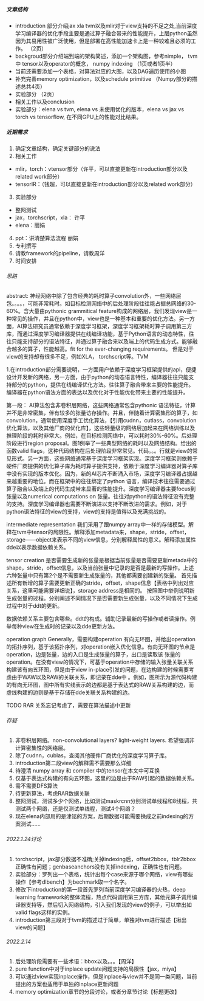 ##### 文章结构
- introduction 部分介绍jax xla tvm以及mlir对于view支持的不足之处,当前深度学习编译器的优化手段主要是通过算子融合带来的性能提升，上层python虽然因为其易用性被广泛使用，但是部署在高性能加速卡上是一种较难且必须的工作。 （2页）
- backgroud部分介绍端到端的架构简述，添加一个架构图，参考nimple， tvm 中 tensor以及operator的概念， numpy indexing （1页或者1页半）
- 当前还需要添加一个表格，对算法对应的大图，以及DAG遍历使用的小图 
- 补充完善memory optimization，以及schedule primitive （Numpy部分的描述总共4页）
- 实验部分 （2页）
- 相关工作以及conclusion
- 实验部分：elena vs tvm, elena vs 未使用优化的版本，elena vs jax vs torch vs tensorflow, 在不同GPU上的性能对比结果。

##### 近期需求
1. 确定文章结构，确定关键部分的说法
2. 相关工作
- mlir，torch：vtensor部分（许平，可以直接更新在introduction部分以及related work部分）
- tensorIR：（钱超，可以直接更新在introduction部分以及related work部分）
3. 实验部分
- 整网测试
- jax，torchscript，xla： 许平
- elena：丽娟
4. ppt：讲清楚算法流程 丽娟
5. 专利撰写
6. 请教framework的pipeline，请教周洋
7. 时间安排

###### 思路

abstract:
神经网络中除了包含经典的耗时算子convolution外，一些网络层包。。。。，可能非常耗时。如目标检测网络中的后处理阶段往往能占据总网络的30-60%。含大量由pythonic grammitical feature构成的网络层，我们发现view是一种常见的操作，并且在python中，view也是一种基本和重要的优化方法。另一方面，AI算法研究员通常依赖于深度学习框架，深度学习框架耗时算子调用第三方库，而通过深度学习编译器提供在线编译功能，基于Python语言的动态特性，往往只能支持部分的语法特征，并通过算子融合来以及端上的代码生成方式。能够融合越多的算子，性能越高。fit for the ever-changing requirements。 但是对于view的支持却有很多不足，例如XLA， torchscript等。TVM

1.在introduction部分需要说明，一方面用户依赖于深度学习框架提供的api，便捷设计开发新的网络，另一方面，由于python的动态语言特性，编译器往往只能支持部分的python，提供在线编译优化方法。往往算子融合带来主要的性能提升。编译器在python语法方面的表达以及优化对于性能优化带来主要的性能提升。

第一段： AI算法包含非卷积层网络，这些网络通常包含pythonic 语法特征，计算并不是非常密集，伴有较多的张量访存操作。并且，伴随着计算密集形的算子，如convolution，通常使用深度手工优化算法，【引用cudnn，cutlass，convolution优化算法，以及其他厂商的优化库】，这些轻量级的网络层加起来在网络训练以及推理阶段的耗时非常大。例如，在目标检测网络中，可以耗时30%-60%。后处理阶段进行region proposal。图1例举了一些典型网络的耗时以及网络结构。给出的函数valid flags，这种代码结构在后处理阶段非常常见。代码。。。行就是view的常见形式。另一方面，这些网络通常基于深度学习框架实现。深度学习框架则依赖于硬件厂商提供的优化算子库为耗时算子提供支持，依赖于深度学习编译器对算子库中没有实现的版本优化。因为，新的AI芯片不断涌入市场，深度学习编译器占据越来越重要的地位。而在框架中的往往绑定了python 语言，编译技术往往需要通过算子融合以及端上的代码生成带来显著的性能提升。深度学习编译器主要focus到张量以及numerical computations on 张量。往往对python的语法特征没有完整的支持。深度学习编译器也需要不断演进以支持不断改进的需求。例如，对于python语法特征的view的支持，view的支持是值得以及充满挑战的。

intermediate representation
我们采用了跟numpy array中一样的存储模型。解释在tvm中tensor的局限性。解释添加metadata来，shape，stride，offset，storage——object来表示不同的view信息，分别解释属性的意义。解释添加属性dde以表示数据依赖关系。

tensor creation
是否需要生成新的张量是根据当前张量是否需要更新metada中的shape，stride，offset信息，以及当前张量中记录的是否是最新的写操作。上述六种张量中只有第2个是不需要新生成张量的，其他都需要创建新的张量。
首先描述所有新增的算子需要更新正确的stride，offset，shape信息【表格中列出对应关系，这里可能需要详细说】，storage address是相同的。
按照图中举例说明新生成张量的过程。分别阐述不同情况下是否需要新生成张量，以及不同情况下生成过程中对于ddt的更新。

数据依赖关系主要包含哪些。ddt的构成。辅助记录最新的写操作或者读操作。例举每种view在生成时的记录以及dde更新方法。 

operation graph
Generally，需要构建operation 有向无环图，并给出operation的拓扑序列，基于该拓扑序列，对operation嵌入优化信息。有向无环图的节点是operation，边是张量，边的入口是生成张量的算子，出口是读取该
张量的operation。在没有view的情况下，可基于operation中存储的输入张量关联关系构建该有向五环图，但是由于view in-place引发的问题，在边构建的时候需要考虑由于WAW以及RAW的关联关系，即记录在dde中
。例如，图所示为源代码构建的有向无环图，图中所有实线表示的边都是基于表达式的RAW关系构建的边，而虚线构建的边则是基于存储在dde关联关系构建的边。


TODO
RAR 关系忘记考虑了，需要在算法描述中更新


###### 存疑
1. 非卷积层网络。non-convolutional layers? light-weight layers. 希望强调非计算密集性的网络层。
2. 除了cudnn，cublas，查阅其他硬件厂商优化的深度学习算子库。
3. introduction第二段view的解释需不需要那么详细
4. 待澄清 numpy array 和 compiler 中的tensor在本文中可互换
5. 仅基于表达式构建的有向五环图，这里的边是由于RAW引起的数据依赖关系。
6. 需不需要DFS算法
7. 待更新算法，考虑RAR数据关联
8. 整网测试，测试多少个网络，比如测试maskrcnn分别测试单线程和8线程，共测试两个网络，还是仅测试单线程，测试4个网络？
9. 现在elena内部用的是津铭的方案，后期数据可能需要换成之前indexing的方案测试……


###### 2022.1.24讨论
1. torchscript，jax部分数据不准确;关掉indexing后，offset2bbox，tblr2bbox正确性有问题；genbaseanchors没有关掉indexing，正确性也有问题。
2. 实验部分：罗列出一个表格，统计出每个case来源于哪个网络，view有哪些操作【参考dlbench】为bechmark取一个名字。
3. 修改下introduction的第一段首先罗列当前深度学习编译器的火热，deep learning framework的整体流程，热点代码调用第三方库，其他元算子调用编译器支持等，然后切入网络结构，引入我们发现的view的例子，可以举出如valid flags这样的实例。
4. introduction第三段对于tvm的描述过于简单，单独对tvm进行描述【揪出view的问题】

###### 2022.2.14
1. 后处理阶段需要有一些术语：bbox以及。。。【周洋】
2. pure function中对于inplace update问题支持的局限性【jax，miya】
3. 可以通过view实现inplace操作，但是inplace与view并不是同一类问题，当前提出的方案也适用于单独的inplace更新问题
4. memory optimization章节的分段讨论，或者分章节讨论【标题更改】



